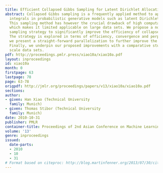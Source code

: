 ```yaml
---
title: Efficient Collapsed Gibbs Sampling for Latent Dirichlet Allocation
abstract: Collapsed Gibbs sampling is a frequently applied method to approximate intractable
  integrals in probabilistic generative models such as latent Dirichlet allocation.
  This sampling method has however the crucial drawback of high computational complexity,
  which makes it limited applicable on large data sets. We propose a novel dynamic
  sampling strategy to significantly improve the efficiency of collapsed Gibbs sampling.
  The strategy is explored in terms of efficiency, convergence and perplexity. Besides,
  we present a straight-forward parallelization to further improve the efficiency.
  Finally, we underpin our proposed improvements with a comparative study on different
  scale data sets.
pdf: http://proceedings.pmlr.press/xiao10a/xiao10a.pdf
layout: inproceedings
id: xiao10a
month: 0
firstpage: 63
lastpage: 78
page: 63-78
origpdf: http://jmlr.org/proceedings/papers/v13/xiao10a/xiao10a.pdf
sections: 
author:
- given: Han Xiao (Technical University
  family: Munich)
- given: Thomas Stibor (Technical University
  family: Munich)
date: 2010-10-31
publisher: PMLR
container-title: Proceedings of 2nd Asian Conference on Machine Learning
volume: '13'
genre: inproceedings
issued:
  date-parts:
  - 2010
  - 10
  - 31
# Format based on citeproc: http://blog.martinfenner.org/2013/07/30/citeproc-yaml-for-bibliographies/
---
```

